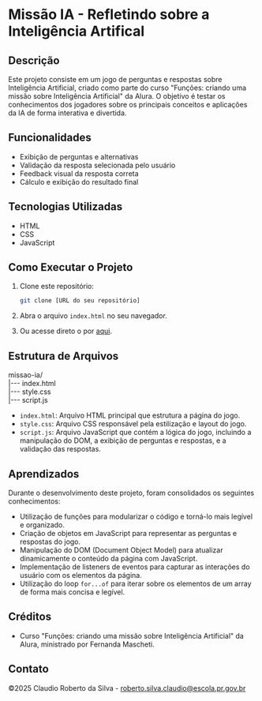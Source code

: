 # Missão IA - Refletindo sobre a Inteligência Artifical

## Descrição

Este projeto consiste em um jogo de perguntas e respostas sobre Inteligência Artificial, criado como parte do curso "Funções: criando uma missão sobre Inteligência Artificial" da Alura. O objetivo é testar os conhecimentos dos jogadores sobre os principais conceitos e aplicações da IA de forma interativa e divertida.

## Funcionalidades

*   Exibição de perguntas e alternativas
*   Validação da resposta selecionada pelo usuário
*   Feedback visual da resposta correta
*   Cálculo e exibição do resultado final

## Tecnologias Utilizadas

*   HTML
*   CSS
*   JavaScript

## Como Executar o Projeto

1.  Clone este repositório:

    ```bash
    git clone [URL do seu repositório]
    ```
2.  Abra o arquivo `index.html` no seu navegador.
3.  Ou acesse direto o por <a href="https://professorclaudiosilva.github.io/missao_sobre_IA/">aqui</a>.

## Estrutura de Arquivos

missao-ia/<br>
    |--- index.html<br>
    |--- style.css<br>
    |--- script.js

*   `index.html`: Arquivo HTML principal que estrutura a página do jogo.
*   `style.css`: Arquivo CSS responsável pela estilização e layout do jogo.
*   `script.js`: Arquivo JavaScript que contém a lógica do jogo, incluindo a manipulação do DOM, a exibição de perguntas e respostas, e a validação das respostas.


## Aprendizados

Durante o desenvolvimento deste projeto, foram consolidados os seguintes conhecimentos:

*   Utilização de funções para modularizar o código e torná-lo mais legível e organizado.
*   Criação de objetos em JavaScript para representar as perguntas e respostas do jogo.
*   Manipulação do DOM (Document Object Model) para atualizar dinamicamente o conteúdo da página com JavaScript.
*   Implementação de listeners de eventos para capturar as interações do usuário com os elementos da página.
*   Utilização do loop `for...of` para iterar sobre os elementos de um array de forma mais concisa e legível.

## Créditos

*   Curso "Funções: criando uma missão sobre Inteligência Artificial" da Alura, ministrado por Fernanda Mascheti.

## Contato

&copy;2025 Claudio Roberto da Silva - roberto.silva.claudio@escola.pr.gov.br

